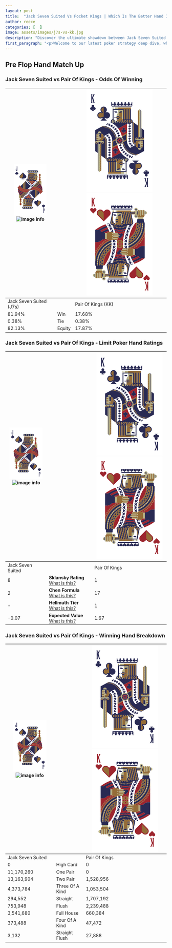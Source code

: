 ```yaml
---
layout: post
title:  "Jack Seven Suited Vs Pocket Kings | Which Is The Better Hand In Poker? A Complete Guide"
author: reece
categories: [  ]
image: assets/images/j7s-vs-kk.jpg
description: "Discover the ultimate showdown between Jack Seven Suited and Pair Of Kings in poker! Uncover the odds, strategies, and scenarios where one hand triumphs over the other. Get ready to up your poker game with this thrilling analysis."
first_paragraph: "<p>Welcome to our latest poker strategy deep dive, where we're pitting two distinct hands against each other in a high-stakes showdown: Jack Seven Suited vs Pair Of Kings.</p><p>In the dynamic world of poker, every decision counts, and knowing which hand holds the upper hand is key to your success at the table.</p><p>In this article, we'll dissect these two hands, explore the scenarios where one dominates the other, and equip you with the knowledge to make strategic choices that can tip the odds in your favor.</p><p>Get ready to unravel the intriguing dynamics of these poker hands and elevate your game to new heights.</p>"
---
```




[comment]: # (sp0)

## Pre Flop Hand Match Up

<div class="table hand-ratings" markdown="1"> 



### Jack Seven Suited vs Pair Of Kings - Odds Of Winning


    
| ![image info](assets/images/hand1/J.png) ![image info](assets/images/hand1/7s.png) |  | ![image info](assets/images/hand2/K.png) ![image info](assets/images/hand2/Ko.png) |
| -------- | -------- | -------- |
| Jack Seven Suited (J7s) |  | Pair Of Kings (KK) |
| 81.94% | Win | 17.68% |
| 0.38% | Tie | 0.38% |
| 82.13% | Equity | 17.87% |




[comment]: # (sp1)



### Jack Seven Suited vs Pair Of Kings - Limit Poker Hand Ratings


    
| ![image info](assets/images/hand1/J.png) ![image info](assets/images/hand1/7s.png) |  | ![image info](assets/images/hand2/K.png) ![image info](assets/images/hand2/Ko.png) |
| -------- | -------- | -------- |
| Jack Seven Suited |  | Pair Of Kings |
| 8 | **Sklansky Rating** [What is this?](/sklansky-rating-explained) | 1 |
| 2 | **Chen Formula** [What is this?](/chen-formula-explained) | 17 |
| - | **Hellmuth Tier** [What is this?](/Hellmuth-tier-explained) | 1 |
| -0.07 | **Expected Value** [What is this?](/expected-value-explained) | 1.67 |




[comment]: # (sp2)



### Jack Seven Suited vs Pair Of Kings - Winning Hand Breakdown


    
| ![image info](assets/images/hand1/J.png) ![image info](assets/images/hand1/7s.png) |  | ![image info](assets/images/hand2/K.png) ![image info](assets/images/hand2/Ko.png) |
| -------- | -------- | -------- |
| Jack Seven Suited |  | Pair Of Kings |
| 0 | High Card | 0 |
| 11,170,260 | One Pair | 0 |
| 13,163,904 | Two Pair | 1,528,956 |
| 4,373,784 | Three Of A Kind | 1,053,504 |
| 294,552 | Straight | 1,707,192 |
| 753,948 | Flush | 2,239,488 |
| 3,541,680 | Full House | 660,384 |
| 373,488 | Four Of A Kind | 47,472 |
| 3,132 | Straight Flush | 27,888 |




[comment]: # (sp3)



</div>

[comment]: # (sp4)



[comment]: # (sp5)

